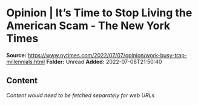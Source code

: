 # Opinion | It’s Time to Stop Living the American Scam - The New York Times

**Source:** https://www.nytimes.com/2022/07/07/opinion/work-busy-trap-millennials.html
**Folder:** Unread
**Added:** 2022-07-08T21:50:40




## Content
*Content would need to be fetched separately for web URLs*
